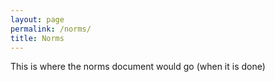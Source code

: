 ```yaml
---
layout: page
permalink: /norms/
title: Norms
---
```


This is where the norms document would go (when it is done)
